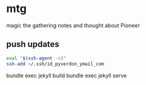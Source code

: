# mtg

magic the gathering  notes and thought about Pioneer


## push updates

```bash
eval "$(ssh-agent -s)"
ssh-add ~/.ssh/id_pyverdon_ymail_com
```
bundle exec jekyll build
bundle exec jekyll serve